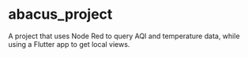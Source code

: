 # abacus_project
A project that uses Node Red to query AQI and temperature data, while using a Flutter app to get local views. 
